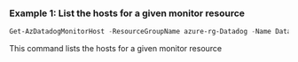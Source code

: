 ### Example 1: List the hosts for a given monitor resource
```powershell
Get-AzDatadogMonitorHost -ResourceGroupName azure-rg-Datadog -Name Datadog

```

This command lists the hosts for a given monitor resource
